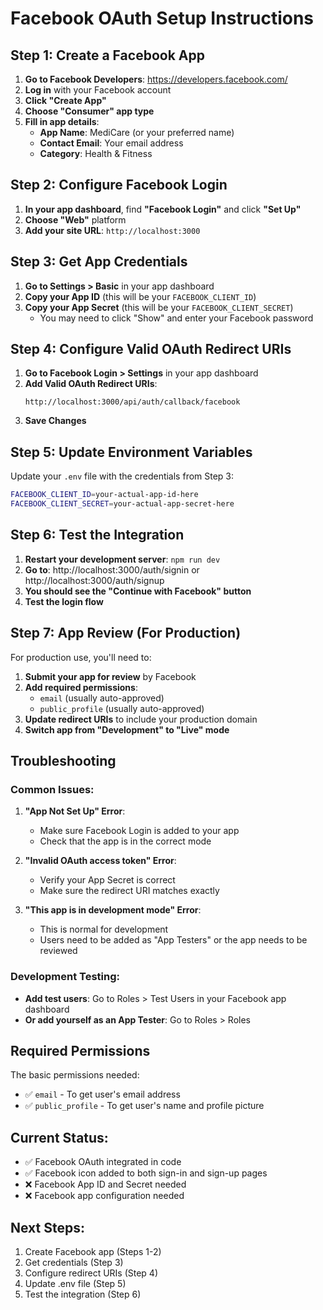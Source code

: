 # Facebook OAuth Setup Instructions

## Step 1: Create a Facebook App

1. **Go to Facebook Developers**: https://developers.facebook.com/
2. **Log in** with your Facebook account
3. **Click "Create App"**
4. **Choose "Consumer" app type**
5. **Fill in app details**:
   - **App Name**: MediCare (or your preferred name)
   - **Contact Email**: Your email address
   - **Category**: Health & Fitness

## Step 2: Configure Facebook Login

1. **In your app dashboard**, find **"Facebook Login"** and click **"Set Up"**
2. **Choose "Web"** platform
3. **Add your site URL**: `http://localhost:3000`

## Step 3: Get App Credentials

1. **Go to Settings > Basic** in your app dashboard
2. **Copy your App ID** (this will be your `FACEBOOK_CLIENT_ID`)
3. **Copy your App Secret** (this will be your `FACEBOOK_CLIENT_SECRET`)
   - You may need to click "Show" and enter your Facebook password

## Step 4: Configure Valid OAuth Redirect URIs

1. **Go to Facebook Login > Settings** in your app dashboard
2. **Add Valid OAuth Redirect URIs**:
   ```
   http://localhost:3000/api/auth/callback/facebook
   ```
3. **Save Changes**

## Step 5: Update Environment Variables

Update your `.env` file with the credentials from Step 3:

```bash
FACEBOOK_CLIENT_ID=your-actual-app-id-here
FACEBOOK_CLIENT_SECRET=your-actual-app-secret-here
```

## Step 6: Test the Integration

1. **Restart your development server**: `npm run dev`
2. **Go to**: http://localhost:3000/auth/signin or http://localhost:3000/auth/signup
3. **You should see the "Continue with Facebook" button**
4. **Test the login flow**

## Step 7: App Review (For Production)

For production use, you'll need to:

1. **Submit your app for review** by Facebook
2. **Add required permissions**:
   - `email` (usually auto-approved)
   - `public_profile` (usually auto-approved)
3. **Update redirect URIs** to include your production domain
4. **Switch app from "Development" to "Live" mode**

## Troubleshooting

### Common Issues:

1. **"App Not Set Up" Error**:
   - Make sure Facebook Login is added to your app
   - Check that the app is in the correct mode

2. **"Invalid OAuth access token" Error**:
   - Verify your App Secret is correct
   - Make sure the redirect URI matches exactly

3. **"This app is in development mode" Error**:
   - This is normal for development
   - Users need to be added as "App Testers" or the app needs to be reviewed

### Development Testing:

- **Add test users**: Go to Roles > Test Users in your Facebook app dashboard
- **Or add yourself as an App Tester**: Go to Roles > Roles

## Required Permissions

The basic permissions needed:
- ✅ `email` - To get user's email address
- ✅ `public_profile` - To get user's name and profile picture

## Current Status:
- ✅ Facebook OAuth integrated in code
- ✅ Facebook icon added to both sign-in and sign-up pages
- ❌ Facebook App ID and Secret needed
- ❌ Facebook app configuration needed

## Next Steps:
1. Create Facebook app (Steps 1-2)
2. Get credentials (Step 3)
3. Configure redirect URIs (Step 4)
4. Update .env file (Step 5)
5. Test the integration (Step 6)

